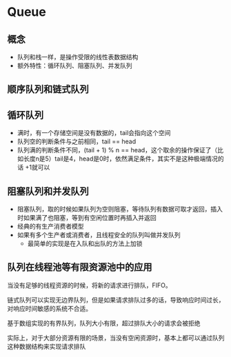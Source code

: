 # Queue

## 概念

- 队列和栈一样，是操作受限的线性表数据结构
- 额外特性：循环队列、阻塞队列、并发队列

## 顺序队列和链式队列

## 循环队列

- 满时，有一个存储空间是没有数据的，tail会指向这个空间
- 队列空的判断条件与之前相同，tail == head
- 队列满的判断条件不同，(tail + 1) % n == head，这个取余的操作保证了（比如长度n是5）tail是4，head是0时，依然满足条件，其实不是这种极端情况的话 +1就可以

## 阻塞队列和并发队列

- 阻塞队列，取的时候如果队列为空则阻塞，等待队列有数据可取才返回，插入时如果满了也阻塞，等到有空闲位置时再插入并返回
- 经典的有生产消费者模型
- 如果有多个生产者或消费者，且线程安全的队列叫做并发队列
  - 最简单的实现是在入队和出队的方法上加锁

## 队列在线程池等有限资源池中的应用

当没有足够的线程资源的时候，将新的请求进行排队，FIFO。

链式队列可以实现无边界队列，但是如果请求排队过多的话，导致响应时间过长，对响应时间敏感的系统不合适。

基于数组实现的有界队列，队列大小有限，超过排队大小的请求会被拒绝

实际上，对于大部分资源有限的场景，当没有空闲资源时，基本上都可以通过队列这种数据结构来实现请求排队
